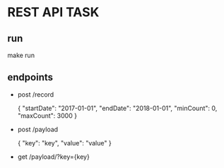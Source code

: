 # REST API TASK

## run

make run

## endpoints

- post /record

  {
  "startDate": "2017-01-01",
  "endDate": "2018-01-01",
  "minCount": 0,
  "maxCount": 3000
  }

- post /payload

  {
  "key": "key",
  "value": "value"
  }

- get /payload/?key={key}
